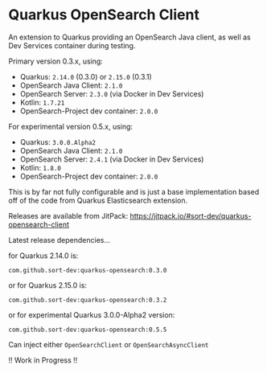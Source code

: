 # Quarkus OpenSearch Client

An extension to Quarkus providing an OpenSearch Java client, as well as Dev Services container during testing.

Primary version 0.3.x, using:

* Quarkus: `2.14.0` (0.3.0) or `2.15.0` (0.3.1)
* OpenSearch Java Client: `2.1.0`
* OpenSearch Server: `2.3.0` (via Docker in Dev Services)
* Kotlin: `1.7.21`
* OpenSearch-Project dev container: `2.0.0`

For experimental version 0.5.x, using:

* Quarkus: `3.0.0.Alpha2`
* OpenSearch Java Client: `2.1.0`
* OpenSearch Server: `2.4.1`  (via Docker in Dev Services)
* Kotlin: `1.8.0`
* OpenSearch-Project dev container: `2.0.0`

This is by far not fully configurable and is just a base implementation based off of the code from Quarkus Elasticsearch
extension.

Releases are available from JitPack: https://jitpack.io/#sort-dev/quarkus-opensearch-client

Latest release dependencies...

for Quarkus 2.14.0 is:

```text
com.github.sort-dev:quarkus-opensearch:0.3.0
```

or for Quarkus 2.15.0 is:

```text
com.github.sort-dev:quarkus-opensearch:0.3.2
```

or for experimental Quarkus 3.0.0-Alpha2 version:

```text
com.github.sort-dev:quarkus-opensearch:0.5.5
```

Can inject either `OpenSearchClient` or `OpenSearchAsyncClient`

!! Work in Progress !!